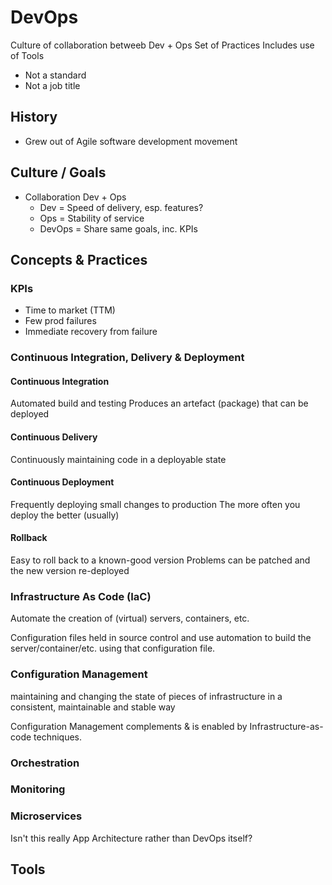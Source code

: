 # DevOps

Culture of collaboration betweeb Dev + Ops
Set of Practices
Includes use of Tools

* Not a standard
* Not a job title

## History

* Grew out of Agile software development movement

## Culture / Goals

* Collaboration Dev + Ops
  * Dev = Speed of delivery, esp. features?
  * Ops = Stability of service
  * DevOps = Share same goals, inc. KPIs

## Concepts & Practices

### KPIs

* Time to market (TTM)
* Few prod failures
* Immediate recovery from failure

### Continuous Integration, Delivery & Deployment

#### Continuous Integration

Automated build and testing
Produces an artefact (package) that can be deployed

#### Continuous Delivery

Continuously maintaining code in a deployable state

#### Continuous Deployment

Frequently deploying small changes to production
The more often you deploy the better (usually)

#### Rollback

Easy to roll back to a known-good version
Problems can be patched and the new version re-deployed

### Infrastructure As Code (IaC)

Automate the creation of (virtual) servers, containers, etc.

Configuration files held in source control and use automation to build the server/container/etc. using that configuration file.

### Configuration Management

maintaining and changing the state of pieces of infrastructure in a consistent, maintainable and stable way

 Configuration Management complements & is enabled by Infrastructure-as-code techniques.

### Orchestration

### Monitoring

### Microservices

 Isn't this really App Architecture rather than DevOps itself?

## Tools
